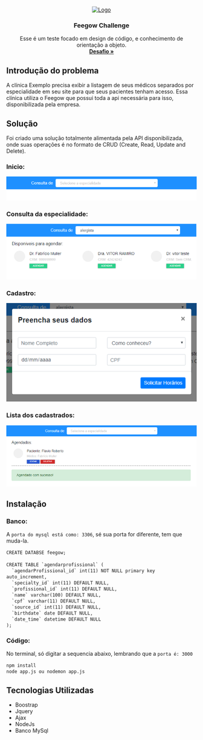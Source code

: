 <!-- PROJECT LOGO -->
<br />
<p align="center">
  <a href="https://github.com/othneildrew/Best-README-Template">
    <img src="https://media-exp1.licdn.com/dms/image/C560BAQF9FCC8Vj4QOw/company-logo_200_200/0?e=2159024400&v=beta&t=SMQitaWk_NifTq_SDyZ9ee6noqaVHqbV5mGrdujscWQ" alt="Logo" width="80" height="80">
  </a>

  <h3 align="center">Feegow Challenge</h3>

  <p align="center">
    Esse é um teste focado em design de código, e conhecimento de orientação a objeto.
    <br />
    <a href="https://github.com/feegow/feegow-challenge"><strong>Desafio »</strong></a>
    <br />
  </p>
</p>

## Introdução do problema
A clínica Exemplo precisa exibir a listagem de seus médicos separados por especialidade em seu site para que seus pacientes tenham acesso. Essa clínica utiliza o Feegow que possui toda a api necessária para isso, disponibilizada pela empresa.

## Solução
Foi criado uma solução totalmente alimentada pela API disponibilizada, onde suas operações é no formato de CRUD (Create, Read, Update and Delete).

### Inicio:
![Screenshot](inicio.png)

### Consulta da especialidade:
![Screenshot](consultaEspecialidade.png)

### Cadastro:
![Screenshot](cadastro.png)

### Lista dos cadastrados:
![Screenshot](consultaCadastradoEAlerta.png)

## Instalação

### Banco:
A `porta do mysql está como: 3306`, sé sua porta for diferente, tem que muda-la.
```
CREATE DATABSE feegow;

CREATE TABLE `agendarprofissional` (
  `agendarProfissional_id` int(11) NOT NULL primary key auto_increment,
  `specialty_id` int(11) DEFAULT NULL,
  `profissional_id` int(11) DEFAULT NULL,
  `name` varchar(100) DEFAULT NULL,
  `cpf` varchar(11) DEFAULT NULL,
  `source_id` int(11) DEFAULT NULL,
  `birthdate` date DEFAULT NULL,
  `date_time` datetime DEFAULT NULL
);

```
### Código:
No terminal, só digitar a sequencia abaixo, lembrando que a `porta é: 3000`
```
npm install
node app.js ou nodemon app.js
```

## Tecnologias Utilizadas 

* Boostrap
* Jquery
* Ajax
* NodeJs
* Banco MySql
